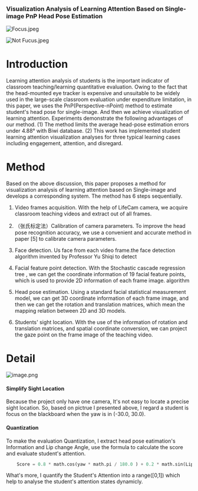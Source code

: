 

### Visualization Analysis of Learning Attention Based on Single-image PnP Head Pose Estimation

![Focus.jpeg](https://upload-images.jianshu.io/upload_images/5786775-e326541fdfc61552.jpeg?imageMogr2/auto-orient/strip%7CimageView2/2/w/1240)


![Not Fucus.jpeg](https://upload-images.jianshu.io/upload_images/5786775-5482d6a4f4065c35.jpeg?imageMogr2/auto-orient/strip%7CimageView2/2/w/1240)

# Introduction

Learning attention analysis of students is the important indicator of classroom teaching/learning quantitative evaluation. Owing to the fact that the head-mounted eye tracker is expensive and unsuitable to be widely used in the large-scale classroom evaluation under expenditure limitation, in this paper, we uses the PnP(Perspective-nPoint) method to estimate student's head pose for single-image. And then we achieve visualization of learning attention. Experiments demonstrate the following advantages of our method. (1) The method limits the average head-pose estimation errors under 4.88° with Biwi database. (2) This work has implemented student learning attention visualization analyses for three typical learning cases including engagement, attention, and disregard.


# Method

Based on the above discussion, this paper proposes a method for visualization analysis of learning attention based on Single-image and develops a corresponding system. The method has 6 steps sequentially.

1. Video frames acquisition. With the help of LifeCam camera, we acquire classroom teaching videos and extract out of all frames.

2. （张氏标定法）Calibration of camera parameters. To improve the head pose recognition accuracy, we use a convenient and accurate method in paper [5] to calibrate camera parameters.

3. Face detection. Us face from each video frame.the face detection algorithm invented by Professor Yu Shiqi to detect

4. Facial feature point detection. With the Stochastic cascade regression tree , we can get the coordinate information of 19 facial feature points, which is used to provide 2D information of each frame image. algorithm

5. Head pose estimation. Using a standard facial statistical measurement model, we can get 3D coordinate information of each frame image, and then we can get the rotation and translation matrices, which mean the mapping relation between 2D and 3D models.

6. Students' sight location. With the use of the information of rotation and translation matrices, and spatial coordinate conversion, we can project the gaze point on the frame image of the teaching video.


# Detail

![image.png](https://upload-images.jianshu.io/upload_images/5786775-ffb37402ed5981e1.png?imageMogr2/auto-orient/strip%7CimageView2/2/w/1240)

#### Simplify Sight Location 
Because the project only have one camera, It's not easy to locate a precise sight location. So, based on pictrue I presented above, I regard a student is focus on the blackboard when the yaw is in (-30.0, 30.0).

#### Quantization

To make the evaluation Quantization, I extract head pose eatimation's Information and Lip change Angle, use the formula to calculate the score and evaluate student's attention.

```python
    Score = 0.8 * math.cos(yaw * math.pi / 180.0 ) + 0.2 * math.sin(LipAngle * math.pi / 180.0)
```


What's more, I quantify the Student's Attention into a range([0,1]) which help to analyse the student's attention states dynamicly.


 
 



 
 
 